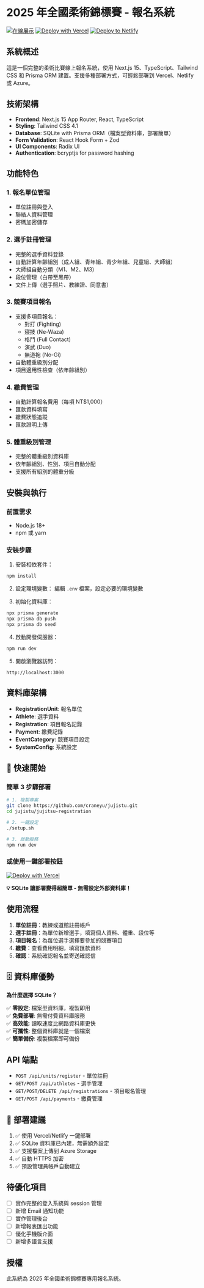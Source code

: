 # 2025 年全國柔術錦標賽 - 報名系統

[![在線展示](https://img.shields.io/badge/在線展示-查看網站-blue)](https://your-demo-site.vercel.app)
[![Deploy with Vercel](https://vercel.com/button)](https://vercel.com/new/clone?repository-url=https://github.com/craneyu/jujistu)
[![Deploy to Netlify](https://www.netlify.com/img/deploy/button.svg)](https://app.netlify.com/start/deploy?repository=https://github.com/craneyu/jujistu)

## 系統概述

這是一個完整的柔術比賽線上報名系統，使用 Next.js 15、TypeScript、Tailwind CSS 和 Prisma ORM 建置。支援多種部署方式，可輕鬆部署到 Vercel、Netlify 或 Azure。

## 技術架構

- **Frontend**: Next.js 15 App Router, React, TypeScript
- **Styling**: Tailwind CSS 4.1
- **Database**: SQLite with Prisma ORM（檔案型資料庫，部署簡單）
- **Form Validation**: React Hook Form + Zod
- **UI Components**: Radix UI
- **Authentication**: bcryptjs for password hashing

## 功能特色

### 1. 報名單位管理

- 單位註冊與登入
- 聯絡人資料管理
- 密碼加密儲存

### 2. 選手註冊管理

- 完整的選手資料登錄
- 自動計算年齡組別（成人組、青年組、青少年組、兒童組、大師組）
- 大師組自動分類（M1、M2、M3）
- 段位管理（白帶至黑帶）
- 文件上傳（選手照片、教練證、同意書）

### 3. 競賽項目報名

- 支援多項目報名：
  - 對打 (Fighting)
  - 寢技 (Ne-Waza)
  - 格鬥 (Full Contact)
  - 演武 (Duo)
  - 無道袍 (No-Gi)
- 自動體重級別分配
- 項目適用性檢查（依年齡組別）

### 4. 繳費管理

- 自動計算報名費用（每項 NT$1,000）
- 匯款資料填寫
- 繳費狀態追蹤
- 匯款證明上傳

### 5. 體重級別管理

- 完整的體重級別資料庫
- 依年齡組別、性別、項目自動分配
- 支援所有組別的體重分級

## 安裝與執行

### 前置需求

- Node.js 18+
- npm 或 yarn

### 安裝步驟

1. 安裝相依套件：

```bash
npm install
```

2. 設定環境變數：
   編輯 `.env` 檔案，設定必要的環境變數

3. 初始化資料庫：

```bash
npx prisma generate
npx prisma db push
npx prisma db seed
```

4. 啟動開發伺服器：

```bash
npm run dev
```

5. 開啟瀏覽器訪問：

```
http://localhost:3000
```

## 資料庫架構

- **RegistrationUnit**: 報名單位
- **Athlete**: 選手資料
- **Registration**: 項目報名記錄
- **Payment**: 繳費記錄
- **EventCategory**: 競賽項目設定
- **SystemConfig**: 系統設定

## 🚀 快速開始

### 簡單 3 步驟部署

```bash
# 1. 複製專案
git clone https://github.com/craneyu/jujistu.git
cd jujistu/jujitsu-registration

# 2. 一鍵設定
./setup.sh

# 3. 啟動服務
npm run dev
```

### 或使用一鍵部署按鈕

[![Deploy with Vercel](https://vercel.com/button)](https://vercel.com/new/clone?repository-url=https://github.com/craneyu/jujistu)

**💡 SQLite 讓部署變得超簡單 - 無需設定外部資料庫！**

## 使用流程

1. **單位註冊**：教練或道館註冊帳戶
2. **選手註冊**：為單位新增選手，填寫個人資料、體重、段位等
3. **項目報名**：為每位選手選擇要參加的競賽項目
4. **繳費**：查看費用明細，填寫匯款資料
5. **確認**：系統確認報名並寄送確認信

## 🗄️ 資料庫優勢

**為什麼選擇 SQLite？**

✅ **零設定**: 檔案型資料庫，複製即用  
✅ **免費部署**: 無需付費資料庫服務  
✅ **高效能**: 讀取速度比網路資料庫更快  
✅ **可攜性**: 整個資料庫就是一個檔案  
✅ **簡單備份**: 複製檔案即可備份

## API 端點

- `POST /api/units/register` - 單位註冊
- `GET/POST /api/athletes` - 選手管理
- `GET/POST/DELETE /api/registrations` - 項目報名管理
- `GET/POST /api/payments` - 繳費管理

## 🌟 部署建議

1. ✅ 使用 Vercel/Netlify 一鍵部署
2. ✅ SQLite 資料庫已內建，無需額外設定
3. ✅ 支援檔案上傳到 Azure Storage
4. ✅ 自動 HTTPS 加密
5. ✅ 預設管理員帳戶自動建立

## 待優化項目

- [ ] 實作完整的登入系統與 session 管理
- [ ] 新增 Email 通知功能
- [ ] 實作管理後台
- [ ] 新增報表匯出功能
- [ ] 優化手機版介面
- [ ] 新增多語言支援

## 授權

此系統為 2025 年全國柔術錦標賽專用報名系統。
